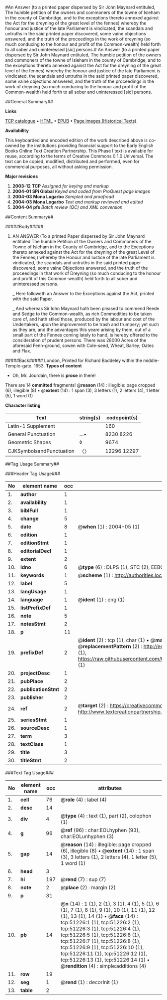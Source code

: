 #An Answer (to a printed paper dispersed by Sir John Maynard entituled, The humble petition of the owners and commoners of the towne of Isleham in the county of Cambridge, and to the exceptions thereto annexed against the Act for the dreyning of the great level of the fennes) whereby the honour and justice of the late Parliament is vindicated, the scandals and untruths in the said printed paper discovered, some vaine objections answered, and the truth of the proceedings in the work of dreyning (so much conducing to the honour and profit of the Common-wealth) held forth to all sober and uninteressed [sic] persons.#
An Answer (to a printed paper dispersed by Sir John Maynard entituled, The humble petition of the owners and commoners of the towne of Isleham in the county of Cambridge, and to the exceptions thereto annexed against the Act for the dreyning of the great level of the fennes) whereby the honour and justice of the late Parliament is vindicated, the scandals and untruths in the said printed paper discovered, some vaine objections answered, and the truth of the proceedings in the work of dreyning (so much conducing to the honour and profit of the Common-wealth) held forth to all sober and uninteressed [sic] persons.

##General Summary##

**Links**

[TCP catalogue](http://www.ota.ox.ac.uk/tcp/)  • 
[HTML](http://tei.it.ox.ac.uk/tcp/Texts-HTML/free/A25/A25545.html)  • 
[EPUB](http://tei.it.ox.ac.uk/tcp/Texts-EPUB/free/A25/A25545.epub) • 
[Page images (Historical Texts)](https://data.historicaltexts.jisc.ac.uk/view?pubId=eebo-11938447e&pageId=eebo-11938447e-51226-1)

**Availability**

This keyboarded and encoded edition of the
	       work described above is co-owned by the institutions
	       providing financial support to the Early English Books
	       Online Text Creation Partnership. This Phase I text is
	       available for reuse, according to the terms of Creative
	       Commons 0 1.0 Universal. The text can be copied,
	       modified, distributed and performed, even for
	       commercial purposes, all without asking permission.

**Major revisions**

1. __2003-12__ __TCP__ *Assigned for keying and markup*
1. __2004-01__ __SPi Global__ *Keyed and coded from ProQuest page images*
1. __2004-03__ __Mona Logarbo__ *Sampled and proofread*
1. __2004-03__ __Mona Logarbo__ *Text and markup reviewed and edited*
1. __2004-04__ __pfs__ *Batch review (QC) and XML conversion*

##Content Summary##

#####Body#####

1. AN ANSWER (To a printed Paper dispersed by Sir John Maynard entituled The humble Petition of the Owners and Commoners of the Towne of Isleham in the County of Cambridge, and to the Exceptions thereto annexed against the Act for the dreyning of the great Level of the Fennes;) whereby the Honour and Iustice of the late Parliament is vindicated, the scandals and untruths in the said printed paper discovered, some vaine Objections answered, and the truth of the proceedings in that work of Dreyning (so much conducing to the honour and profit of this Common-wealth) held forth to all sober and uninteressed persons.

    _ Here followeth an Answer to the Exceptions against the Act, printed with the said Paper.

    _ And whereas Sir Iohn Maynard hath been pleased to commend Reede and Sedge to the Common-wealth, as rich Commodities to be taken care of, and hath stiled those, produced by the labour and cost of the Undertakers, upon the improvement to be trash and trumpery; yet such as they are, and the advantages this yeare arising by them, out of a small part of the Fennes coming lately to hand, is hereby offered to the consideration of prudent persons. There was 28000 Acres of the aforesaid Fenn-ground, sowen with Cole-seed, Wheat, Barley; Oates and Flax.

#####Back#####
London, Printed for Richard Baddeley within the middle-Temple-gate. 1653.
**Types of content**

  * Oh, Mr. Jourdain, there is **prose** in there!

There are 14 **ommitted** fragments! 
 @__reason__ (14) : illegible: page cropped (6), illegible (8)  •  @__extent__ (14) : 1 span (3), 3 letters (1), 2 letters (4), 1 letter (5), 1 word (1)

**Character listing**


|Text|string(s)|codepoint(s)|
|---|---|---|
|Latin-1 Supplement| |160|
|General Punctuation|…•|8230 8226|
|Geometric Shapes|◊|9674|
|CJKSymbolsandPunctuation|〈〉|12296 12297|

##Tag Usage Summary##

###Header Tag Usage###

|No|element name|occ|attributes|
|---|---|---|---|
|1.|__author__|1||
|2.|__availability__|1||
|3.|__biblFull__|1||
|4.|__change__|5||
|5.|__date__|8| @__when__ (1) : 2004-05 (1)|
|6.|__edition__|1||
|7.|__editionStmt__|1||
|8.|__editorialDecl__|1||
|9.|__extent__|2||
|10.|__idno__|6| @__type__ (6) : DLPS (1), STC (2), EEBO-CITATION (1), OCLC (1), VID (1)|
|11.|__keywords__|1| @__scheme__ (1) : http://authorities.loc.gov/ (1)|
|12.|__label__|5||
|13.|__langUsage__|1||
|14.|__language__|1| @__ident__ (1) : eng (1)|
|15.|__listPrefixDef__|1||
|16.|__note__|5||
|17.|__notesStmt__|2||
|18.|__p__|11||
|19.|__prefixDef__|2| @__ident__ (2) : tcp (1), char (1)  •  @__matchPattern__ (2) : ([0-9\-]+):([0-9IVX]+) (1), (.+) (1)  •  @__replacementPattern__ (2) : http://eebo.chadwyck.com/downloadtiff?vid=$1&page=$2 (1), https://raw.githubusercontent.com/textcreationpartnership/Texts/master/tcpchars.xml#$1 (1)|
|20.|__projectDesc__|1||
|21.|__pubPlace__|2||
|22.|__publicationStmt__|2||
|23.|__publisher__|2||
|24.|__ref__|2| @__target__ (2) : https://creativecommons.org/publicdomain/zero/1.0/ (1), http://www.textcreationpartnership.org/docs/. (1)|
|25.|__seriesStmt__|1||
|26.|__sourceDesc__|1||
|27.|__term__|3||
|28.|__textClass__|1||
|29.|__title__|3||
|30.|__titleStmt__|2||


###Text Tag Usage###

|No|element name|occ|attributes|
|---|---|---|---|
|1.|__cell__|76| @__role__ (4) : label (4)|
|2.|__desc__|14||
|3.|__div__|4| @__type__ (4) : text (1), part (2), colophon (1)|
|4.|__g__|96| @__ref__ (96) : char:EOLhyphen (93), char:EOLunhyphen (3)|
|5.|__gap__|14| @__reason__ (14) : illegible: page cropped (6), illegible (8)  •  @__extent__ (14) : 1 span (3), 3 letters (1), 2 letters (4), 1 letter (5), 1 word (1)|
|6.|__head__|3||
|7.|__hi__|197| @__rend__ (7) : sup (7)|
|8.|__note__|2| @__place__ (2) : margin (2)|
|9.|__p__|31||
|10.|__pb__|14| @__n__ (14) : 1 (1), 2 (1), 3 (1), 4 (1), 5 (1), 6 (1), 7 (1), 8 (1), 9 (1), 10 (1), 11 (1), 12 (1), 13 (1), 14 (1)  •  @__facs__ (14) : tcp:51226:1 (1), tcp:51226:2 (1), tcp:51226:3 (1), tcp:51226:4 (1), tcp:51226:5 (1), tcp:51226:6 (1), tcp:51226:7 (1), tcp:51226:8 (1), tcp:51226:9 (1), tcp:51226:10 (1), tcp:51226:11 (1), tcp:51226:12 (1), tcp:51226:13 (1), tcp:51226:14 (1)  •  @__rendition__ (4) : simple:additions (4)|
|11.|__row__|19||
|12.|__seg__|1| @__rend__ (1) : decorInit (1)|
|13.|__table__|2||
